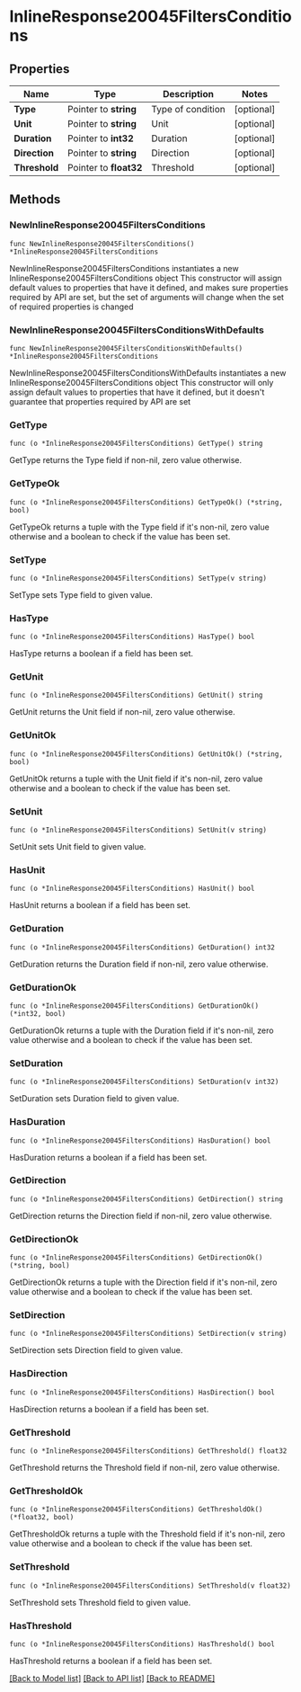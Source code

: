 # InlineResponse20045FiltersConditions

## Properties

Name | Type | Description | Notes
------------ | ------------- | ------------- | -------------
**Type** | Pointer to **string** | Type of condition | [optional] 
**Unit** | Pointer to **string** | Unit | [optional] 
**Duration** | Pointer to **int32** | Duration | [optional] 
**Direction** | Pointer to **string** | Direction | [optional] 
**Threshold** | Pointer to **float32** | Threshold | [optional] 

## Methods

### NewInlineResponse20045FiltersConditions

`func NewInlineResponse20045FiltersConditions() *InlineResponse20045FiltersConditions`

NewInlineResponse20045FiltersConditions instantiates a new InlineResponse20045FiltersConditions object
This constructor will assign default values to properties that have it defined,
and makes sure properties required by API are set, but the set of arguments
will change when the set of required properties is changed

### NewInlineResponse20045FiltersConditionsWithDefaults

`func NewInlineResponse20045FiltersConditionsWithDefaults() *InlineResponse20045FiltersConditions`

NewInlineResponse20045FiltersConditionsWithDefaults instantiates a new InlineResponse20045FiltersConditions object
This constructor will only assign default values to properties that have it defined,
but it doesn't guarantee that properties required by API are set

### GetType

`func (o *InlineResponse20045FiltersConditions) GetType() string`

GetType returns the Type field if non-nil, zero value otherwise.

### GetTypeOk

`func (o *InlineResponse20045FiltersConditions) GetTypeOk() (*string, bool)`

GetTypeOk returns a tuple with the Type field if it's non-nil, zero value otherwise
and a boolean to check if the value has been set.

### SetType

`func (o *InlineResponse20045FiltersConditions) SetType(v string)`

SetType sets Type field to given value.

### HasType

`func (o *InlineResponse20045FiltersConditions) HasType() bool`

HasType returns a boolean if a field has been set.

### GetUnit

`func (o *InlineResponse20045FiltersConditions) GetUnit() string`

GetUnit returns the Unit field if non-nil, zero value otherwise.

### GetUnitOk

`func (o *InlineResponse20045FiltersConditions) GetUnitOk() (*string, bool)`

GetUnitOk returns a tuple with the Unit field if it's non-nil, zero value otherwise
and a boolean to check if the value has been set.

### SetUnit

`func (o *InlineResponse20045FiltersConditions) SetUnit(v string)`

SetUnit sets Unit field to given value.

### HasUnit

`func (o *InlineResponse20045FiltersConditions) HasUnit() bool`

HasUnit returns a boolean if a field has been set.

### GetDuration

`func (o *InlineResponse20045FiltersConditions) GetDuration() int32`

GetDuration returns the Duration field if non-nil, zero value otherwise.

### GetDurationOk

`func (o *InlineResponse20045FiltersConditions) GetDurationOk() (*int32, bool)`

GetDurationOk returns a tuple with the Duration field if it's non-nil, zero value otherwise
and a boolean to check if the value has been set.

### SetDuration

`func (o *InlineResponse20045FiltersConditions) SetDuration(v int32)`

SetDuration sets Duration field to given value.

### HasDuration

`func (o *InlineResponse20045FiltersConditions) HasDuration() bool`

HasDuration returns a boolean if a field has been set.

### GetDirection

`func (o *InlineResponse20045FiltersConditions) GetDirection() string`

GetDirection returns the Direction field if non-nil, zero value otherwise.

### GetDirectionOk

`func (o *InlineResponse20045FiltersConditions) GetDirectionOk() (*string, bool)`

GetDirectionOk returns a tuple with the Direction field if it's non-nil, zero value otherwise
and a boolean to check if the value has been set.

### SetDirection

`func (o *InlineResponse20045FiltersConditions) SetDirection(v string)`

SetDirection sets Direction field to given value.

### HasDirection

`func (o *InlineResponse20045FiltersConditions) HasDirection() bool`

HasDirection returns a boolean if a field has been set.

### GetThreshold

`func (o *InlineResponse20045FiltersConditions) GetThreshold() float32`

GetThreshold returns the Threshold field if non-nil, zero value otherwise.

### GetThresholdOk

`func (o *InlineResponse20045FiltersConditions) GetThresholdOk() (*float32, bool)`

GetThresholdOk returns a tuple with the Threshold field if it's non-nil, zero value otherwise
and a boolean to check if the value has been set.

### SetThreshold

`func (o *InlineResponse20045FiltersConditions) SetThreshold(v float32)`

SetThreshold sets Threshold field to given value.

### HasThreshold

`func (o *InlineResponse20045FiltersConditions) HasThreshold() bool`

HasThreshold returns a boolean if a field has been set.


[[Back to Model list]](../README.md#documentation-for-models) [[Back to API list]](../README.md#documentation-for-api-endpoints) [[Back to README]](../README.md)


